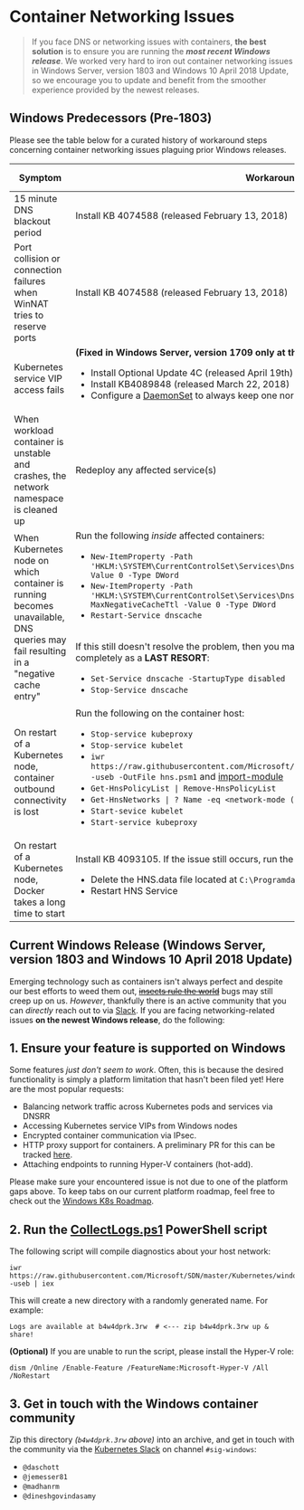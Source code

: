# Container Networking Issues

> If you face DNS or networking issues with containers, **the best solution** is to ensure you are running the _**most recent Windows release**_. We worked  very hard to iron out container networking issues in Windows Server, version 1803 and Windows 10 April 2018 Update, so we encourage you to update and benefit from the smoother experience provided by the newest releases.

## Windows Predecessors (Pre-1803)
Please see the table below for a curated history of workaround steps concerning container networking issues plaguing prior Windows releases.

| Symptom | Workaround  | Impacted Builds |
|---------|-------------|-----------------|
| 15 minute DNS blackout period | Install KB 4074588 (released February 13, 2018) | <= Windows 1703 |
| Port collision or connection failures when WinNAT tries to reserve ports | Install KB 4074588 (released February 13, 2018) | <= Windows 1703 |
 | Kubernetes service VIP access fails | **(Fixed in Windows Server, version 1709 only at this time)** <ul><li>Install Optional Update 4C (released April 19th)</li><li>Install KB4089848 (released March 22, 2018)</li><li>Configure a [DaemonSet](https://kubernetes.io/docs/concepts/workloads/controllers/daemonset/) to always keep one normal (non-privileged) pod running</li></ul> | <= Windows Server, version 1709 |
| When workload container is unstable and crashes, the network namespace is cleaned up | Redeploy any affected service(s) | <= Windows Server, version 1709 |
|When Kubernetes node on which container is running becomes unavailable, DNS queries may fail resulting in a "negative cache entry" | Run the following _inside_ affected containers: <ul><li> `New-ItemProperty -Path 'HKLM:\SYSTEM\CurrentControlSet\Services\Dnscache\Parameters' -Name MaxCacheTtl -Value 0 -Type DWord`</li><li>`New-ItemProperty -Path 'HKLM:\SYSTEM\CurrentControlSet\Services\Dnscache\Parameters' -Name MaxNegativeCacheTtl -Value 0 -Type DWord`</li><li>`Restart-Service dnscache` </li></ul><br> If this still doesn't resolve the problem, then you may be forced to disable DNS caching completely as a **LAST RESORT**: <ul><li>`Set-Service dnscache -StartupType disabled`</li><li>`Stop-Service dnscache`</li></ul> | <= Windows Server, version 1709 |
| On restart of a Kubernetes node, container outbound connectivity is lost | Run the following on the container host: <ul><li>`Stop-service kubeproxy`</li><li>`Stop-service kubelet`</li><li>`iwr https://raw.githubusercontent.com/Microsoft/SDN/master/Kubernetes/windows/hns.psm1 -useb -OutFile hns.psm1` and [import-module](https://docs.microsoft.com/en-us/powershell/module/Microsoft.PowerShell.Core/Import-Module)</li><li>`Get-HnsPolicyList \| Remove-HnsPolicyList`</li><li>`Get-HnsNetworks \| ? Name -eq <network-mode (eg: l2bridge)> \| Remove-HnsNetwork`</li><li>`Start-sevice kubelet`</li><li>`Start-service kubeproxy`</li> | = Windows Server, version 1709 |
| On restart of a Kubernetes node, Docker takes a long time to start  | Install KB 4093105. If the issue still occurs, run the following on the container host:<ul><li>Delete the HNS.data file located at `C:\Programdata\Microsoft\Windows\HNS\hns.data`</li><li>Restart HNS Service</li></ul> | = Windows Server, version 1709 |

## Current Windows Release (Windows Server, version 1803 and Windows 10 April 2018 Update)

Emerging technology such as containers isn't always perfect and despite our best efforts to weed them out, ~~[insects rule the world](https://news.nationalgeographic.com/2016/11/bugs-insects-ants-evolution-beetles/)~~ bugs may still creep up on us. _However_, thankfully there is an active community that you can _directly_ reach out to via [Slack](https://slack.com/). If you are facing networking-related issues **on the newest Windows release**, do the following:

 ## 1. Ensure your feature is supported on Windows
 Some features  _just don't seem to work_. Often, this is because the desired functionality is simply a platform limitation that hasn't been filed yet! Here are the most popular requests:
 * Balancing network traffic across Kubernetes pods and services via DNSRR
 * Accessing Kubernetes service VIPs from Windows nodes
 * Encrypted container communication via IPsec.
 * HTTP proxy support for containers.  A preliminary PR for this can be tracked [here](https://github.com/Microsoft/hcsshim/pull/163).
 * Attaching endpoints to running Hyper-V containers (hot-add).

Please make sure your encountered issue is not due to one of the platform gaps above. To keep tabs on our current platform roadmap, feel free to check out the [Windows K8s Roadmap](https://trello.com/b/rjTqrwjl/windows-k8s-roadmap).

## 2. Run the [CollectLogs.ps1](https://github.com/Microsoft/SDN/blob/master/Kubernetes/windows/debug/collectlogs.ps1) PowerShell script
The following script will compile diagnostics about your host network:
```
iwr https://raw.githubusercontent.com/Microsoft/SDN/master/Kubernetes/windows/debug/collectlogs.ps1 -useb | iex
```

This will create a new directory with a randomly generated name. For example:
```
Logs are available at b4w4dprk.3rw  # <--- zip b4w4dprk.3rw up & share!
```

**(Optional)** If you are unable to run the script, please install the Hyper-V role:
```
dism /Online /Enable-Feature /FeatureName:Microsoft-Hyper-V /All /NoRestart
```

## 3. Get in touch with the Windows container community
Zip this directory _(`b4w4dprk.3rw` above)_ into an archive, and get in touch with the community via the [Kubernetes Slack](https://kubernetes.slack.com/) on channel `#sig-windows`:
  * `@daschott`
  * `@jemesser81`
  * `@madhanrm`
  * `@dineshgovindasamy`